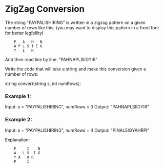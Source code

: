 # ZigZag Conversion

The string "PAYPALISHIRING" is written in a zigzag pattern on a given number of rows like this: (you may want to display this pattern in a fixed font for better legibility)

        P   A   H   N
        A P L S I I G
        Y   I   R
And then read line by line: "PAHNAPLSIIGYIR"

Write the code that will take a string and make this conversion given a number of rows:

string convert(string s, int numRows);
### Example 1:

Input: s = "PAYPALISHIRING", numRows = 3
Output: "PAHNAPLSIIGYIR"
### Example 2:

Input: s = "PAYPALISHIRING", numRows = 4
Output: "PINALSIGYAHRPI"

Explanation:

        P     I    N
        A   L S  I G
        Y A   H R
        P     I